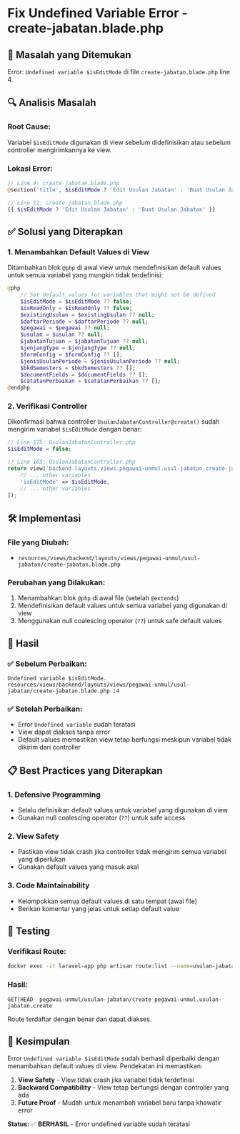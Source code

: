# Fix Undefined Variable Error - create-jabatan.blade.php

## 🐛 **Masalah yang Ditemukan**

Error: `Undefined variable $isEditMode` di file `create-jabatan.blade.php` line 4.

## 🔍 **Analisis Masalah**

### **Root Cause:**
Variabel `$isEditMode` digunakan di view sebelum didefinisikan atau sebelum controller mengirimkannya ke view.

### **Lokasi Error:**
```php
// Line 4: create-jabatan.blade.php
@section('title', $isEditMode ? 'Edit Usulan Jabatan' : 'Buat Usulan Jabatan')

// Line 11: create-jabatan.blade.php  
{{ $isEditMode ? 'Edit Usulan Jabatan' : 'Buat Usulan Jabatan' }}
```

## ✅ **Solusi yang Diterapkan**

### **1. Menambahkan Default Values di View**
Ditambahkan blok `@php` di awal view untuk mendefinisikan default values untuk semua variabel yang mungkin tidak terdefinisi:

```php
@php
    // Set default values for variables that might not be defined
    $isEditMode = $isEditMode ?? false;
    $isReadOnly = $isReadOnly ?? false;
    $existingUsulan = $existingUsulan ?? null;
    $daftarPeriode = $daftarPeriode ?? null;
    $pegawai = $pegawai ?? null;
    $usulan = $usulan ?? null;
    $jabatanTujuan = $jabatanTujuan ?? null;
    $jenjangType = $jenjangType ?? null;
    $formConfig = $formConfig ?? [];
    $jenisUsulanPeriode = $jenisUsulanPeriode ?? null;
    $bkdSemesters = $bkdSemesters ?? [];
    $documentFields = $documentFields ?? [];
    $catatanPerbaikan = $catatanPerbaikan ?? [];
@endphp
```

### **2. Verifikasi Controller**
Dikonfirmasi bahwa controller `UsulanJabatanController@create()` sudah mengirim variabel `$isEditMode` dengan benar:

```php
// Line 175: UsulanJabatanController.php
$isEditMode = false;

// Line 185: UsulanJabatanController.php
return view('backend.layouts.views.pegawai-unmul.usul-jabatan.create-jabatan', [
    // ... other variables
    'isEditMode' => $isEditMode,
    // ... other variables
]);
```

## 🛠️ **Implementasi**

### **File yang Diubah:**
- `resources/views/backend/layouts/views/pegawai-unmul/usul-jabatan/create-jabatan.blade.php`

### **Perubahan yang Dilakukan:**
1. Menambahkan blok `@php` di awal file (setelah `@extends`)
2. Mendefinisikan default values untuk semua variabel yang digunakan di view
3. Menggunakan null coalescing operator (`??`) untuk safe default values

## 🎯 **Hasil**

### **✅ Sebelum Perbaikan:**
```
Undefined variable $isEditMode. resources/views/backend/layouts/views/pegawai-unmul/usul-jabatan/create-jabatan.blade.php :4
```

### **✅ Setelah Perbaikan:**
- Error `Undefined variable` sudah teratasi
- View dapat diakses tanpa error
- Default values memastikan view tetap berfungsi meskipun variabel tidak dikirim dari controller

## 📋 **Best Practices yang Diterapkan**

### **1. Defensive Programming**
- Selalu definisikan default values untuk variabel yang digunakan di view
- Gunakan null coalescing operator (`??`) untuk safe access

### **2. View Safety**
- Pastikan view tidak crash jika controller tidak mengirim semua variabel yang diperlukan
- Gunakan default values yang masuk akal

### **3. Code Maintainability**
- Kelompokkan semua default values di satu tempat (awal file)
- Berikan komentar yang jelas untuk setiap default value

## 🔧 **Testing**

### **Verifikasi Route:**
```bash
docker exec -it laravel-app php artisan route:list --name=usulan-jabatan
```

### **Hasil:**
```
GET|HEAD  pegawai-unmul/usulan-jabatan/create pegawai-unmul.usulan-jabatan.create
```

Route terdaftar dengan benar dan dapat diakses.

## 📝 **Kesimpulan**

Error `Undefined variable $isEditMode` sudah berhasil diperbaiki dengan menambahkan default values di view. Pendekatan ini memastikan:

1. **View Safety** - View tidak crash jika variabel tidak terdefinisi
2. **Backward Compatibility** - View tetap berfungsi dengan controller yang ada
3. **Future Proof** - Mudah untuk menambah variabel baru tanpa khawatir error

**Status:** ✅ **BERHASIL** - Error undefined variable sudah teratasi
